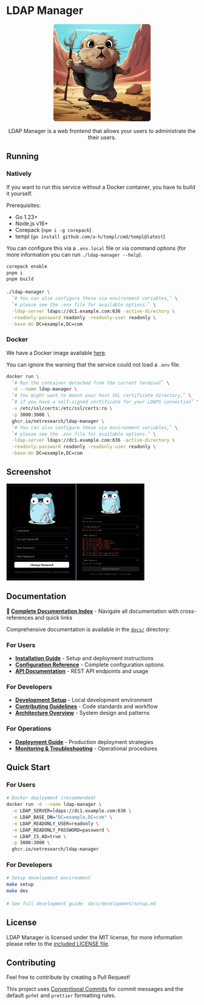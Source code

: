 # LDAP Manager

<div align=center>

  <img src="./internal/web/static/logo.webp" height="256" alt="">

<span>LDAP Manager is a web frontend that allows your users to administrate the their users.</span>

</div>

## Running

### Natively

If you want to run this service without a Docker container, you have to build it yourself.

Prerequisites:

- Go 1.23+
- Node.js v16+
- Corepack (`npm i -g corepack`)
- templ (`go install github.com/a-h/templ/cmd/templ@latest`)

You can configure this via a `.env.local` file or via command options (for more information you can run `./ldap-manager --help`).

<!-- Multiline comment idea taken from https://stackoverflow.com/a/12797512 -->

```bash
corepack enable
pnpm i
pnpm build

./ldap-manager \
  `# You can also configure these via environment variables,` \
  `# please see the .env file for available options.` \
  -ldap-server ldaps://dc1.example.com:636 -active-directory \
  -readonly-password readonly -readonly-user readonly \
  -base-dn DC=example,DC=com
```

### Docker

We have a Docker image available [here](https://github.com/netresearch/ldap-manager/pkgs/container/ldap-manager).

You can ignore the warning that the service could not load a `.env` file.

<!-- Multiline comment idea taken from https://stackoverflow.com/a/12797512 -->

```bash
docker run \
  `# Run the container detached from the current terminal` \
  -d --name ldap-manager \
  `# You might want to mount your host SSL certificate directory,` \
  `# if you have a self-signed certificate for your LDAPS connection` \
  -v /etc/ssl/certs:/etc/ssl/certs:ro \
  -p 3000:3000 \
  ghcr.io/netresearch/ldap-manager \
  `# You can also configure these via environment variables,` \
  `# please see the .env file for available options.` \
  -ldap-server ldaps://dc1.example.com:636 -active-directory \
  -readonly-password readonly -readonly-user readonly \
  -base-dn DC=example,DC=com
```

## Screenshot

<img src="./docs/assets/ldap_manager_form.png" height="256" align="left" alt="">
<img src="./docs/assets/ldap_manager_form_errors.png" height="256" align="left" alt="">
<br clear="all">

## Documentation

**📌 [Complete Documentation Index](docs/INDEX.md)** - Navigate all documentation with cross-references and quick links

Comprehensive documentation is available in the [`docs/`](docs/) directory:

### For Users

- **[Installation Guide](docs/user-guide/installation.md)** - Setup and deployment instructions
- **[Configuration Reference](docs/user-guide/configuration.md)** - Complete configuration options
- **[API Documentation](docs/user-guide/api.md)** - REST API endpoints and usage

### For Developers

- **[Development Setup](docs/development/setup.md)** - Local development environment
- **[Contributing Guidelines](docs/development/contributing.md)** - Code standards and workflow
- **[Architecture Overview](docs/development/architecture.md)** - System design and patterns

### For Operations

- **[Deployment Guide](docs/operations/deployment.md)** - Production deployment strategies
- **[Monitoring & Troubleshooting](docs/operations/monitoring.md)** - Operational procedures

## Quick Start

### For Users

```bash
# Docker deployment (recommended)
docker run -d --name ldap-manager \
  -e LDAP_SERVER=ldaps://dc1.example.com:636 \
  -e LDAP_BASE_DN="DC=example,DC=com" \
  -e LDAP_READONLY_USER=readonly \
  -e LDAP_READONLY_PASSWORD=password \
  -e LDAP_IS_AD=true \
  -p 3000:3000 \
  ghcr.io/netresearch/ldap-manager
```

### For Developers

```bash
# Setup development environment
make setup
make dev

# See full development guide: docs/development/setup.md
```

## License

LDAP Manager is licensed under the MIT license, for more information please refer to the [included LICENSE file](LICENSE).

## Contributing

Feel free to contribute by creating a Pull Request!

This project uses [Conventional Commits](https://www.conventionalcommits.org/en/v1.0.0/) for commit messages and the default `gofmt` and `prettier` formatting rules.
